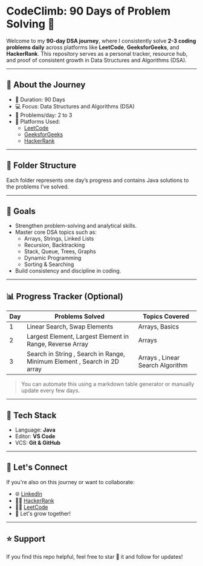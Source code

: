 # CodeClimb: 90 Days of Problem Solving 🚀

Welcome to my **90-day DSA journey**, where I consistently solve **2-3 coding problems daily** across platforms like **LeetCode**, **GeeksforGeeks**, and **HackerRank**. This repository serves as a personal tracker, resource hub, and proof of consistent growth in Data Structures and Algorithms (DSA).

---

## 📌 About the Journey

- 📅 Duration: 90 Days
- 💻 Focus: Data Structures and Algorithms (DSA)
- 🧠 Problems/day: 2 to 3
- 🔁 Platforms Used:
  - [LeetCode](https://leetcode.com/)
  - [GeeksforGeeks](https://www.geeksforgeeks.org/)
  - [HackerRank](https://www.hackerrank.com/)

---

## 📁 Folder Structure


Each folder represents one day’s progress and contains Java solutions to the problems I’ve solved.

---

## 🎯 Goals

- Strengthen problem-solving and analytical skills.
- Master core DSA topics such as:
  - Arrays, Strings, Linked Lists
  - Recursion, Backtracking
  - Stack, Queue, Trees, Graphs
  - Dynamic Programming
  - Sorting & Searching
- Build consistency and discipline in coding.

---

## 📊 Progress Tracker (Optional)

| Day | Problems Solved | Topics Covered        |
|-----|------------------|------------------------|
| 1   | Linear Search, Swap Elements | Arrays, Basics       |
| 2   | Largest Element, Largest Element in Range, Reverse Array | Arrays  |
| 3   | Search in String , Search in Range, Minimum Element , Search in 2D array | Arrays , Linear Search Algorithm |

> You can automate this using a markdown table generator or manually update every few days.

---

## 🧰 Tech Stack

- Language: **Java**
- Editor: **VS Code**
- VCS: **Git & GitHub**

---

## 🤝 Let's Connect

If you're also on this journey or want to collaborate:
- 🌐 [LinkedIn](https://www.linkedin.com/in/alim034)
- 🧑‍💻 [HackerRank](https://www.hackerrank.com/)
- 👨‍💻 [LeetCode](https://leetcode.com/)
- 🌱 Let's grow together!

---

## ⭐ Support

If you find this repo helpful, feel free to star 🌟 it and follow for updates!

